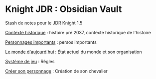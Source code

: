 # Knight JDR : Obsidian Vault
Stash de notes pour le JDR Knight 1.5

[Contexte historique](<./Contexte%20historique.md>) : histoire pré 2037, contexte historique de l'histoire

[Personnages importants](<./Personnages%20importants.md>) : persos importants

[Le monde d'aujourd'hui](Le%20monde%20d'aujourd'hui.md) : État actuel du monde et son organisation

[Système de jeu](Système%20de%20jeu.md) : Règles

[Créer son personnage](Créer%20son%20personnage.md) : Création de son chevalier